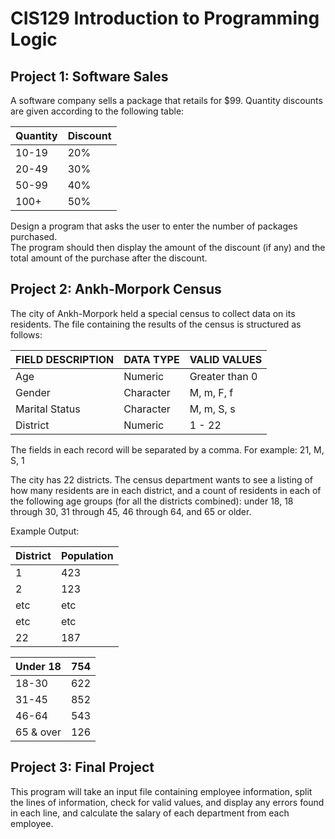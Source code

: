 # CIS129 Introduction to Programming Logic
## Project 1: Software Sales
A software company sells a package that retails for $99. Quantity discounts are given according to the following table:<br>

|Quantity|Discount|
|-|-|
|10-19|20%|
|20-49|30%|
|50-99|40%|
|100+|50%|

Design a program that asks the user to enter the number of packages purchased.<br>
The program should then display the amount of the discount (if any) and the total amount of the purchase after the discount.<br>

## Project 2: Ankh-Morpork Census
The city of Ankh-Morpork held a special census to collect data on its residents. The file containing the results of the census is structured as follows:

|FIELD DESCRIPTION|DATA TYPE|VALID VALUES|
|-|-|-|
|Age|Numeric|Greater than 0|
|Gender|Character|M, m, F, f|
|Marital Status|Character|M, m, S, s|
|District|Numeric|1 - 22|

The fields in each record will be separated by a comma. For example: 21, M, S, 1<br>

The city has 22 districts. The census department wants to see a listing of how many residents are in each district, and a count of residents in each of the following age groups (for all the districts combined): under 18, 18 through 30, 31 through 45, 46 through 64, and 65 or older.<br>

Example Output:

|District|Population|
|-|-|
|1|423|
|2|123|
|etc|etc|
|etc|etc|
|22|187|

|Under 18|754|
|-|-|
|18-30|622|
|31-45|852|
|46-64|543|
|65 & over|126|

## Project 3: Final Project
This program will take an input file containing employee information, split the lines of information, check for valid values, and display any errors found in each line, and calculate the salary of each department from each employee.
